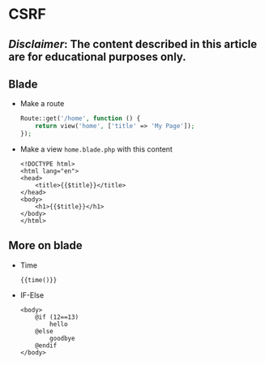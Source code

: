 # CSRF
***Disclaimer*: The content described in this article are for educational purposes only.**
---
## Blade
- Make a route
    ~~~php
    Route::get('/home', function () {
        return view('home', ['title' => 'My Page']);
    });
    ~~~
- Make a view `home.blade.php` with this content
    ~~~blade
    <!DOCTYPE html>
    <html lang="en">
    <head>
        <title>{{$title}}</title>
    </head>
    <body>
        <h1>{{$title}}</h1>
    </body>
    </html>
    ~~~
## More on blade
- Time
    ~~~blade
    {{time()}}
    ~~~
- IF-Else
    ~~~blade
    <body>
        @if (12==13)
            hello
        @else
            goodbye
        @endif
    </body>
    ~~~